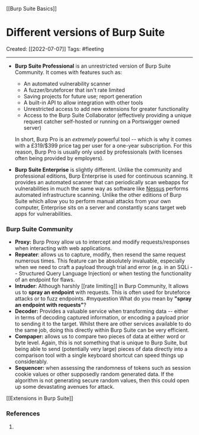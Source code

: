 [[Burp Suite Basics]]

# Different versions of Burp Suite
Created:  [[2022-07-07]]
Tags: #fleeting 

---
-   **Burp Suite Professional** is an unrestricted version of Burp Suite Community. It comes with features such as: 
    -   An automated vulnerability scanner
    -   A fuzzer/bruteforcer that isn't rate limited
    -   Saving projects for future use; report generation
    -   A built-in API to allow integration with other tools
    -   Unrestricted access to add new extensions for greater functionality
    -   Access to the Burp Suite Collaborator (effectively providing a unique request catcher self-hosted or running on a Portswigger owned server)
    
    In short, Burp Pro is an _extremely_ powerful tool -- which is why it comes with a £319/$399 price tag per user for a one-year subscription. For this reason, Burp Pro is usually only used by professionals (with licenses often being provided by employers).
-   **Burp Suite Enterprise** is slightly different. Unlike the community and professional editions, Burp Enterprise is used for continuous scanning. It provides an automated scanner that can periodically scan webapps for vulnerabilities in much the same way as software like [Nessus](https://tryhackme.com/room/rpnessusredux) performs  automated infrastructure scanning. Unlike the other editions of Burp Suite which allow you to perform manual attacks from your own computer, Enterprise sits on a server and constantly scans target web apps for vulnerabilities.

### Burp Suite Community
-   **Proxy:** Burp Proxy allow us to intercept and modify requests/responses when interacting with web applications.
- **Repeater**: allows us to capture, modify, then resend the same request numerous times. This feature can be absolutely invaluable, especially when we need to craft a payload through trial and error (e.g. in an SQLi -- Structured Query Language Injection) or when testing the functionality of an endpoint for flaws.
- **Intruder**: Although harshly [[rate limiting]] in Burp Community, It allows us to **spray an endpoint** with requests. This is often used for bruteforce attacks or to fuzz endpoints. #myquestion What do you mean by **"spray an endpoint with requests"**?
- **Decoder:** Provides a valuable service when transforming data -- either in terms of decoding captured information, or encoding a payload prior to sending it to the target. Whilst there are other services available to do the same job, doing this directly within Burp Suite can be very efficient. 
- **Compaper:** allows us to compare two pieces of data at either word or byte level. Again, this is not something that is unique to Burp Suite, but being able to send (potentially very large) pieces of data directly into a comparison tool with a single keyboard shortcut can speed things up considerably.
- **Sequencer:** when assessing the randomness of tokens such as session cookie values or other supposedly random generated data. If the algorithm is not generating secure random values, then this could open up some devastating avenues for attack.

[[Extensions in Burp Suite]]





### References
1. 